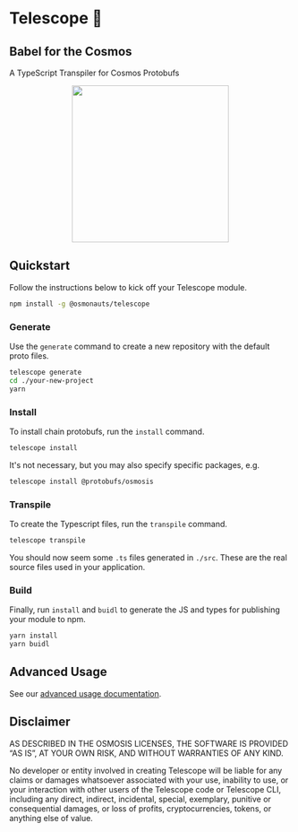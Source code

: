 # Telescope 🔭
## Babel for the Cosmos

A TypeScript Transpiler for Cosmos Protobufs

<p align="center">
  <img width="280" src="https://user-images.githubusercontent.com/545047/175660665-5cbde84b-0928-4e59-ab56-be6adb2f3a7e.png">
</p>


## Quickstart

Follow the instructions below to kick off your Telescope module.

```sh
npm install -g @osmonauts/telescope
```

### Generate

Use the `generate` command to create a new repository with the default proto files. 

```sh
telescope generate
cd ./your-new-project
yarn 
```
### Install

To install chain protobufs, run the `install` command. 

```sh
telescope install
```

It's not necessary, but you may also specify specific packages, e.g.

```sh
telescope install @protobufs/osmosis
```

### Transpile

To create the Typescript files, run the `transpile` command. 

```sh
telescope transpile
```

You should now seem some `.ts` files generated in `./src`. These are the real source files used in your application.

### Build

Finally, run `install` and `buidl` to generate the JS and types for publishing your module to npm.

```sh
yarn install
yarn buidl
```

## Advanced Usage

See our [advanced usage documentation](https://github.com/osmosis-labs/telescope/blob/master/packages/telescope/docs/readme.md).
## Disclaimer

AS DESCRIBED IN THE OSMOSIS LICENSES, THE SOFTWARE IS PROVIDED “AS IS”, AT YOUR OWN RISK, AND WITHOUT WARRANTIES OF ANY KIND.

No developer or entity involved in creating Telescope will be liable for any claims or damages whatsoever associated with your use, inability to use, or your interaction with other users of the Telescope code or Telescope CLI, including any direct, indirect, incidental, special, exemplary, punitive or consequential damages, or loss of profits, cryptocurrencies, tokens, or anything else of value.
